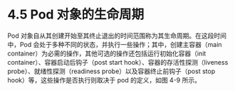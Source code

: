 # 4.5 Pod 对象的生命周期

Pod 对象自从其创建开始至其终止退出的时间范围称为其生命周期。在这段时间中，Pod 会处于多种不同的状态，并执行一些操作；其中，创建主容器（main container）为必需的操作，其他可选的操作还包括运行初始化容器（init container）、容器启动后钩子（post start hook）、容器的存活性探测（liveness probe）、就绪性探测（readiness probe）以及容器终止前钩子（post stop hook）等，这些操作是否执行则取决于 pod 的定义，如图 4-9 所示。

